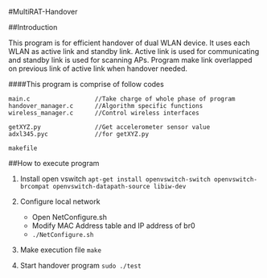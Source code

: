 #MultiRAT-Handover



##Introduction

This program is for efficient handover of dual WLAN device.
It uses each WLAN as active link and standby link.
Active link is used for communicating and standby link is used for scanning APs.
Program make link overlapped on previous link of active link when handover needed.

####This program is comprise of follow codes

```
main.c 					//Take charge of whole phase of program
handover_manager.c		//Algorithm specific functions
wireless_manager.c		//Control wireless interfaces

getXYZ.py				//Get accelerometer sensor value
adxl345.pyc				//for getXYZ.py

makefile
```

##How to execute program

1. Install open vswitch
  `apt-get install openvswitch-switch openvswitch-brcompat openvswitch-datapath-source libiw-dev`


2. Configure local network
	* Open NetConfigure.sh
	* Modify MAC Address table and IP address of br0
	* `./NetConfigure.sh`


3. Make execution file `make`


4. Start handover program `sudo ./test`


